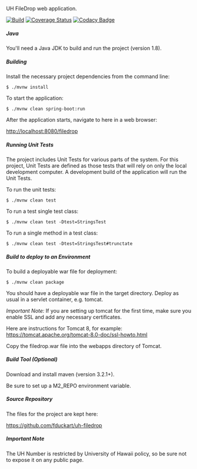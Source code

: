 UH FileDrop web application.

[![Build](https://github.com/fduckart/uh-filedrop/actions/workflows/build-test.yml/badge.svg)](https://github.com/fduckart/uh-filedrop/actions/workflows/build-test.yml)
[![Coverage Status](https://coveralls.io/repos/github/fduckart/uh-filedrop/badge.svg)](https://coveralls.io/github/fduckart/uh-filedrop)
[![Codacy Badge](https://api.codacy.com/project/badge/Grade/b032f7b5407848edbba7ca83c37483d2)](https://www.codacy.com/manual/fduckart/uh-filedrop?utm_source=github.com&amp;utm_medium=referral&amp;utm_content=fduckart/uh-filedrop&amp;utm_campaign=Badge_Grade)
##### Java
You'll need a Java JDK to build and run the project (version 1.8).

##### Building
Install the necessary project dependencies from the command line:

    $ ./mvnw install

To start the application:

    $ ./mvnw clean spring-boot:run

After the application starts, navigate to here in a web browser:

<http://localhost:8080/filedrop>

##### Running Unit Tests
The project includes Unit Tests for various parts of the system.
For this project, Unit Tests are defined as those tests that will
rely on only the local development computer.
A development build of the application will run the Unit Tests.

To run the unit tests:

    $ ./mvnw clean test

To run a test single test class:

    $ ./mvnw clean test -Dtest=StringsTest

To run a single method in a test class:

    $ ./mvnw clean test -Dtest=StringsTest#trunctate

##### Build to deploy to an Environment
To build a deployable war file for deployment:

    $ ./mvnw clean package

You should have a deployable war file in the target directory.
Deploy as usual in a servlet container, e.g. tomcat.

_Important Note:_
If you are setting up tomcat for the first time,
make sure you enable SSL and add any necessary certificates.

Here are instructions for Tomcat 8, for example:
<https://tomcat.apache.org/tomcat-8.0-doc/ssl-howto.html>

Copy the filedrop.war file into the webapps directory of Tomcat.

##### Build Tool (Optional)
Download and install maven (version 3.2.1+).

Be sure to set up a M2_REPO environment variable.

##### Source Repository
The files for the project are kept here:

<https://github.com/fduckart/uh-filedrop>

##### Important Note
The UH Number is restricted by University of Hawaii policy, so be sure not to expose it on any public page.

